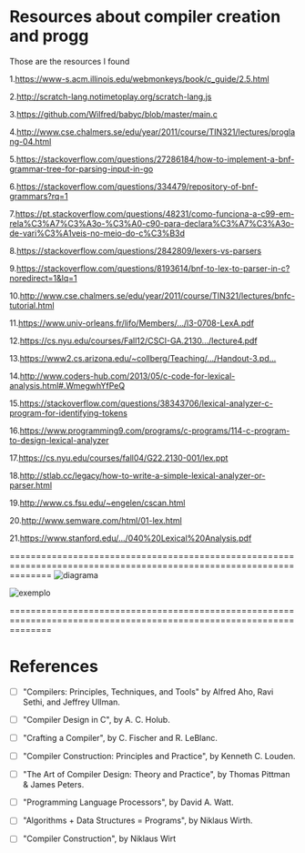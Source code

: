 # Resources about compiler creation  and progg
<p> Those are the resources I found </p>

1.<https://www-s.acm.illinois.edu/webmonkeys/book/c_guide/2.5.html>

2.<http://scratch-lang.notimetoplay.org/scratch-lang.js>

3.<https://github.com/Wilfred/babyc/blob/master/main.c>

4.<http://www.cse.chalmers.se/edu/year/2011/course/TIN321/lectures/proglang-04.html>

5.<https://stackoverflow.com/questions/27286184/how-to-implement-a-bnf-grammar-tree-for-parsing-input-in-go>

6.<https://stackoverflow.com/questions/334479/repository-of-bnf-grammars?rq=1>

7.<https://pt.stackoverflow.com/questions/48231/como-funciona-a-c99-em-rela%C3%A7%C3%A3o-%C3%A0-c90-para-declara%C3%A7%C3%A3o-de-vari%C3%A1veis-no-meio-do-c%C3%B3d>


8.<https://stackoverflow.com/questions/2842809/lexers-vs-parsers>

9.<https://stackoverflow.com/questions/8193614/bnf-to-lex-to-parser-in-c?noredirect=1&lq=1>

10.<http://www.cse.chalmers.se/edu/year/2011/course/TIN321/lectures/bnfc-tutorial.html>

11.<https://www.univ-orleans.fr/lifo/Members/.../l3-0708-LexA.pdf>


12.<https://cs.nyu.edu/courses/Fall12/CSCI-GA.2130.../lecture4.pdf>

13.<https://www2.cs.arizona.edu/~collberg/Teaching/.../Handout-3.pd...>

14.<http://www.coders-hub.com/2013/05/c-code-for-lexical-analysis.html#.WmegwhYfPeQ>

15.<https://stackoverflow.com/questions/38343706/lexical-analyzer-c-program-for-identifying-tokens>

16.<https://www.programming9.com/programs/c-programs/114-c-program-to-design-lexical-analyzer>

17.<https://cs.nyu.edu/courses/fall04/G22.2130-001/lex.ppt>

18.<http://stlab.cc/legacy/how-to-write-a-simple-lexical-analyzer-or-parser.html>

19.<http://www.cs.fsu.edu/~engelen/cscan.html>

20.<http://www.semware.com/html/01-lex.html>

21.<https://www.stanford.edu/.../040%20Lexical%20Analysis.pdf>

====================================================================================================================
<img src="https://1.bp.blogspot.com/-BmT3MCbTUfw/V2f0Zu9VsyI/AAAAAAAAFuI/FoBiF336ZmwHL6mZYqWB0j8dpkH_jYaVACLcB/s640/6c4385fbe3d8471982c9b2a030106d38.png" alt="diagrama" />

<img src="https://upload.wikimedia.org/wikipedia/commons/5/5b/Xxx_Scanner_and_parser_example_for_C.gif" alt="exemplo" />


====================================================================================================================



# References

- [ ] "Compilers: Principles, Techniques, and Tools" by Alfred Aho, Ravi Sethi, and Jeffrey Ullman. 

- [ ]  "Compiler Design in C", by A. C. Holub. 

- [ ] "Crafting a Compiler", by C. Fischer and R. LeBlanc. 

- [ ] "Compiler Construction: Principles and Practice", by Kenneth C. Louden. 

- [ ] "The Art of Compiler Design: Theory and Practice", by Thomas Pittman & James Peters. 

- [ ] "Programming Language Processors", by David A. Watt. 

- [ ] "Algorithms + Data Structures = Programs", by Niklaus Wirth. 

- [ ] "Compiler Construction", by Niklaus Wirt
